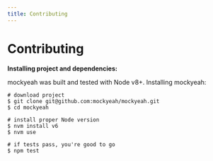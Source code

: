 ```yaml
---
title: Contributing
---
```


# Contributing

**Installing project and dependencies:**

mockyeah was built and tested with Node v8+. Installing mockyeah:

```shell
# download project
$ git clone git@github.com:mockyeah/mockyeah.git
$ cd mockyeah

# install proper Node version
$ nvm install v6
$ nvm use

# if tests pass, you're good to go
$ npm test
```
